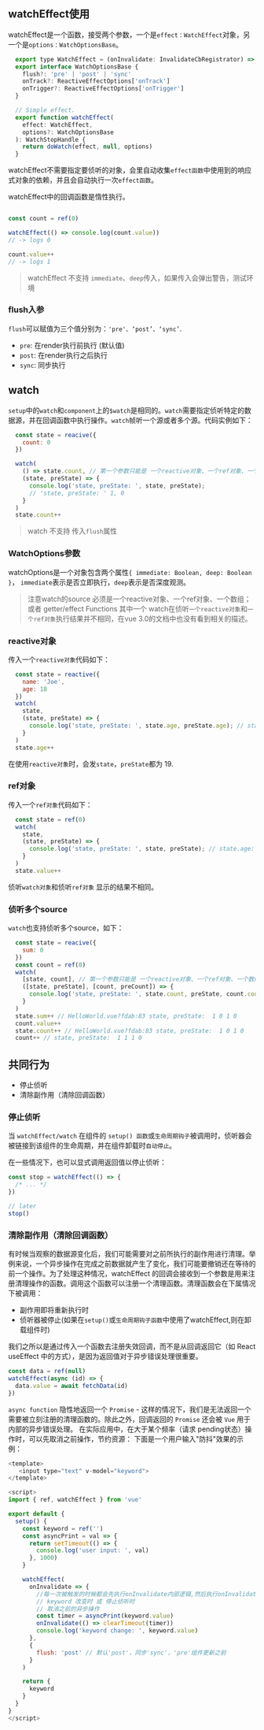 ## watchEffect使用

watchEffect是一个函数，接受两个参数，一个是`effect：WatchEffect`对象，另一个是`options：WatchOptionsBase`。

```js
  export type WatchEffect = (onInvalidate: InvalidateCbRegistrator) => void
  export interface WatchOptionsBase {
    flush?: 'pre' | 'post' | 'sync'
    onTrack?: ReactiveEffectOptions['onTrack']
    onTrigger?: ReactiveEffectOptions['onTrigger']
  }

  // Simple effect.
  export function watchEffect(
    effect: WatchEffect,
    options?: WatchOptionsBase
  ): WatchStopHandle {
    return doWatch(effect, null, options)
  }
```

watchEffect不需要指定要侦听的对象，会里自动收集`effect函数`中使用到的响应式对象的依赖，并且会自动执行一次`effect函数`。

watchEffect中的回调函数是惰性执行。

```js

const count = ref(0)

watchEffect(() => console.log(count.value))
// -> logs 0  

count.value++
// -> logs 1
```

> watchEffect 不支持 `immediate`、`deep`传入，如果传入会弹出警告，测试环境

### flush入参

`flush`可以赋值为三个值分别为：`'pre'、‘post’、‘sync’`.

- `pre`: 在render执行前执行 (默认值)
- `post`: 在render执行之后执行
- `sync`: 同步执行

## watch

`setup`中的`watch`和`component`上的`$watch`是相同的。`watch`需要指定侦听特定的数据源，并在回调函数中执行操作。`watch`帧听一个源或者多个源。代码实例如下：

```js
  const state = reacive({
    count: 0
  })

  watch(
    () => state.count, // 第一个参数只能是 一个reactive对象、一个ref对象、一个数组；或者 getter/effect Functions
    (state, preState) => {
      console.log('state, preState: ', state, preState);
      // 'state, preState: ' 1, 0
    }
  )
  state.count++
```

> watch 不支持 传入`flush`属性

### WatchOptions参数

watchOptions是一个对象包含两个属性`{ immediate: Boolean, deep: Boolean }`， `immediate`表示是否立即执行，`deep`表示是否深度观测。

> 注意watch的source 必须是一个reactive对象、一个ref对象、一个数组；或者 getter/effect Functions 其中一个
watch在侦听`一个reactive对象`和`一个ref对象`执行结果并不相同，在vue 3.0的文档中也没有看到相关的描述。

### reactive对象

传入一个`reactive对象`代码如下：

```js
  const state = reactive({
    name: 'Joe',
    age: 18
  })
  watch(
    state,
    (state, preState) => {
      console.log('state, preState: ', state.age, preState.age); // state.age: 19, preState.age: 19
    }
  )
  state.age++
```

在使用`reactive对象`时，会发`state`，`preState`都为 19.

### ref对象

传入一个`ref对象`代码如下：

```js
  const state = ref(0)
  watch(
    state,
    (state, preState) => {
      console.log('state, preState: ', state, preState); // state.age: 2, preState.age: 1
    }
  )
  state.value++
```

侦听`watch对象`和侦听`ref对象` 显示的结果不相同。

### 侦听多个source

`watch`也支持侦听多个source，如下：

```js
  const state = reacive({
    sum: 0
  })
  const count = ref(0)
  watch(
    [state, count], // 第一个参数只能是 一个reactive对象、一个ref对象、一个数组；或者 getter/effect Functions
    ([state, preState], [count, preCount]) => {
      console.log('state, preState: ', state.count, preState, count.count, preCount);
    }
  )
  state.sum++ // HelloWorld.vue?fdab:83 state, preState:  1 0 1 0
  count.value++
  state.count++ // HelloWorld.vue?fdab:83 state, preState:  1 0 1 0
  count++ // state, preState:  1 1 1 0

```

## 共同行为

- 停止侦听
- 清除副作用（清除回调函数）


### 停止侦听

当 `watchEffect/watch` 在组件的 `setup() 函数`或`生命周期钩子`被调用时，侦听器会被链接到该组件的生命周期，并在组件卸载时`自动停止`。

在一些情况下，也可以显式调用返回值以停止侦听：

```js
const stop = watchEffect(() => {
  /* ... */
})

// later
stop()
```

### 清除副作用（清除回调函数）

有时候当观察的数据源变化后，我们可能需要对之前所执行的副作用进行清理。举例来说，一个异步操作在完成之前数据就产生了变化，我们可能要撤销还在等待的前一个操作。为了处理这种情况，watchEffect 的回调会接收到一个参数是用来注册清理操作的函数。调用这个函数可以注册一个清理函数。清理函数会在下属情况下被调用：

- 副作用即将重新执行时
- 侦听器被停止(如果在`setup()`或`生命周期钩子函数`中使用了watchEffect,则在卸载组件时)

我们之所以是通过传入一个函数去注册失效回调，而不是从回调返回它（如 React useEffect 中的方式），是因为返回值对于异步错误处理很重要。

```js
const data = ref(null)
watchEffect(async (id) => {
  data.value = await fetchData(id)
})
```

`async function` 隐性地返回一个 `Promise` - 这样的情况下，我们是无法返回一个需要被立刻注册的清理函数的。除此之外，回调返回的 `Promise` 还会被 `Vue` 用于内部的异步错误处理。
在实际应用中，在大于某个频率（请求 pending状态）操作时，可以先取消之前操作，节约资源：
下面是一个用户输入"防抖"效果的示例：

```js
<template>
   <input type="text" v-model="keyword">
</template>

<script>
import { ref, watchEffect } from 'vue'

export default {
  setup() {
    const keyword = ref('')
    const asyncPrint = val => {
      return setTimeout(() => {
        console.log('user input: ', val)
      }, 1000)
    }

    watchEffect(
      onInvalidate => {
        //每一次被触发的时候都会先执行onInvalidate内部逻辑,然后执行onInvalidate外部的逻辑
        // keyword 改变时 或 停止侦听时
        // 取消之前的异步操作
        const timer = asyncPrint(keyword.value)
        onInvalidate(() => clearTimeout(timer))
        console.log('keyword change: ', keyword.value)
      },
      {
        flush: 'post' // 默认'post'，同步'sync'，'pre'组件更新之前
      }
    )

    return {
      keyword
    }
  }
}
</script>
```

